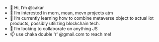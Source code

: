 - 👋 Hi, I’m @cakar
- 👀 I’m interested in mern, mean, mevn projects atm
- 🌱 I’m currently learning how to combine metaverse object to actual iot products, possibly utilizing blockchain tech. 
- 💞️ I’m looking to collaborate on anything JS
- 📫 use chaka double 'r' @gmail.com to reach me!

<!---
cakar/cakar is a ✨ special ✨ repository because its `README.md` (this file) appears on your GitHub profile.
You can click the Preview link to take a look at your changes.
--->
